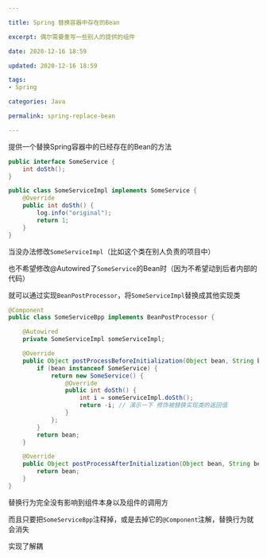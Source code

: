 ```yaml
---

title: Spring 替换容器中存在的Bean

excerpt: 偶尔需要重写一些别人的提供的组件

date: 2020-12-16 18:59

updated: 2020-12-16 18:59

tags:
- Spring

categories: Java

permalink: spring-replace-bean

---
```




提供一个替换Spring容器中的已经存在的Bean的方法

~~~java
public interface SomeService {
    int doSth();
}
~~~

~~~java
public class SomeServiceImpl implements SomeService {
    @Override
    public int doSth() {
        log.info("original");
        return 1;
    }
}
~~~



当没办法修改`SomeServiceImpl`（比如这个类在别人负责的项目中）

也不希望修改@Autowired了`SomeService`的Bean时（因为不希望动到后者内部的代码）

就可以通过实现`BeanPostProcessor`，将`SomeServiceImpl`替换成其他实现类

~~~java
@Component
public class SomeServiceBpp implements BeanPostProcessor {

    @Autowired
    private SomeServiceImpl someServiceImpl;

    @Override
    public Object postProcessBeforeInitialization(Object bean, String beanName) throws BeansException {
        if (bean instanceof SomeService) {
            return new SomeService() {
                @Override
                public int doSth() {
                    int i = someServiceImpl.doSth();
                    return -i; // 演示一下 修饰被替换实现类的返回值
                }
            };
        }
        return bean;
    }

    @Override
    public Object postProcessAfterInitialization(Object bean, String beanName) throws BeansException {
        return bean;
    }
}
~~~



替换行为完全没有影响到组件本身以及组件的调用方

而且只要把`SomeServiceBpp`注释掉，或是去掉它的`@Component`注解，替换行为就会消失

实现了解耦